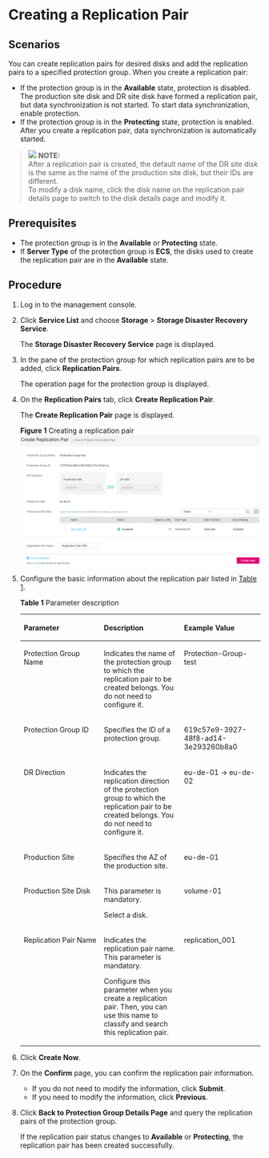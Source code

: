 # Creating a Replication Pair<a name="sdrs_ug_pi_0003"></a>

## Scenarios<a name="section19872813193710"></a>

You can create replication pairs for desired disks and add the replication pairs to a specified protection group. When you create a replication pair:

-   If the protection group is in the  **Available**  state, protection is disabled. The production site disk and DR site disk have formed a replication pair, but data synchronization is not started. To start data synchronization, enable protection.
-   If the protection group is in the  **Protecting**  state, protection is enabled. After you create a replication pair, data synchronization is automatically started.

>![](/images/icon-note.gif) **NOTE:**   
>After a replication pair is created, the default name of the DR site disk is the same as the name of the production site disk, but their IDs are different.  
>To modify a disk name, click the disk name on the replication pair details page to switch to the disk details page and modify it.  

## **Prerequisites**<a name="section1528842413918"></a>

-   The protection group is in the  **Available**  or  **Protecting**  state.
-   If  **Server Type**  of the protection group is  **ECS**, the disks used to create the replication pair are in the  **Available**  state.

## Procedure<a name="section1243511993716"></a>

1.  Log in to the management console.
2.  Click  **Service List**  and choose  **Storage**  \>  **Storage Disaster Recovery Service**.

    The  **Storage Disaster Recovery Service**  page is displayed.

3.  In the pane of the protection group for which replication pairs are to be added, click  **Replication Pairs**.

    The operation page for the protection group is displayed.

4.  On the  **Replication Pairs**  tab, click  **Create Replication Pair**.

    The  **Create Replication Pair**  page is displayed.

    **Figure  1**  Creating a replication pair<a name="fig259912464915"></a>  
    ![](figures/creating-a-replication-pair.png "creating-a-replication-pair")

5.  Configure the basic information about the replication pair listed in  [Table 1](#table14113172215131).

    **Table  1**  Parameter description

    <a name="table14113172215131"></a>
    <table><thead align="left"><tr id="row711682216134"><th class="cellrowborder" valign="top" width="33.33333333333333%" id="mcps1.2.4.1.1"><p id="p111164221133"><a name="p111164221133"></a><a name="p111164221133"></a><strong id="b842352706211121"><a name="b842352706211121"></a><a name="b842352706211121"></a>Parameter</strong></p>
    </th>
    <th class="cellrowborder" valign="top" width="33.33333333333333%" id="mcps1.2.4.1.2"><p id="p5116172261316"><a name="p5116172261316"></a><a name="p5116172261316"></a><strong id="b84235270611218"><a name="b84235270611218"></a><a name="b84235270611218"></a>Description</strong></p>
    </th>
    <th class="cellrowborder" valign="top" width="33.33333333333333%" id="mcps1.2.4.1.3"><p id="p1211612224133"><a name="p1211612224133"></a><a name="p1211612224133"></a><strong>Example Value</strong></p>
    </th>
    </tr>
    </thead>
    <tbody><tr id="row16116152218134"><td class="cellrowborder" valign="top" width="33.33333333333333%" headers="mcps1.2.4.1.1 "><p id="p1111622216136"><a name="p1111622216136"></a><a name="p1111622216136"></a>Protection Group Name</p>
    </td>
    <td class="cellrowborder" valign="top" width="33.33333333333333%" headers="mcps1.2.4.1.2 "><p id="p12116112241316"><a name="p12116112241316"></a><a name="p12116112241316"></a>Indicates the name of the protection group to which the replication pair to be created belongs. You do not need to configure it.</p>
    </td>
    <td class="cellrowborder" valign="top" width="33.33333333333333%" headers="mcps1.2.4.1.3 "><p id="p11826105813010"><a name="p11826105813010"></a><a name="p11826105813010"></a>Protection-Group-test</p>
    </td>
    </tr>
    <tr id="row13973165510190"><td class="cellrowborder" valign="top" width="33.33333333333333%" headers="mcps1.2.4.1.1 "><p id="p29731755161918"><a name="p29731755161918"></a><a name="p29731755161918"></a>Protection Group ID</p>
    </td>
    <td class="cellrowborder" valign="top" width="33.33333333333333%" headers="mcps1.2.4.1.2 "><p id="p9973155518194"><a name="p9973155518194"></a><a name="p9973155518194"></a>Specifies the ID of a protection group.</p>
    </td>
    <td class="cellrowborder" valign="top" width="33.33333333333333%" headers="mcps1.2.4.1.3 "><p id="p1997315541911"><a name="p1997315541911"></a><a name="p1997315541911"></a>619c57e9-3927-48f8-ad14-3e293260b8a0</p>
    </td>
    </tr>
    <tr id="row2116722191312"><td class="cellrowborder" valign="top" width="33.33333333333333%" headers="mcps1.2.4.1.1 "><p id="p121161122161311"><a name="p121161122161311"></a><a name="p121161122161311"></a>DR Direction</p>
    </td>
    <td class="cellrowborder" valign="top" width="33.33333333333333%" headers="mcps1.2.4.1.2 "><p id="p121169227135"><a name="p121169227135"></a><a name="p121169227135"></a>Indicates the replication direction of the protection group to which the replication pair to be created belongs. You do not need to configure it.</p>
    </td>
    <td class="cellrowborder" valign="top" width="33.33333333333333%" headers="mcps1.2.4.1.3 "><p id="p11826358193017"><a name="p11826358193017"></a><a name="p11826358193017"></a>eu-de-01 -&gt; eu-de-02</p>
    </td>
    </tr>
    <tr id="row10720384287"><td class="cellrowborder" valign="top" width="33.33333333333333%" headers="mcps1.2.4.1.1 "><p id="p1673163813283"><a name="p1673163813283"></a><a name="p1673163813283"></a>Production Site</p>
    </td>
    <td class="cellrowborder" valign="top" width="33.33333333333333%" headers="mcps1.2.4.1.2 "><p id="p1773113862815"><a name="p1773113862815"></a><a name="p1773113862815"></a>Specifies the AZ of the production site. </p>
    </td>
    <td class="cellrowborder" valign="top" width="33.33333333333333%" headers="mcps1.2.4.1.3 "><p id="p101401053173316"><a name="p101401053173316"></a><a name="p101401053173316"></a>eu-de-01</p>
    </td>
    </tr>
    <tr id="row0405151012192"><td class="cellrowborder" valign="top" width="33.33333333333333%" headers="mcps1.2.4.1.1 "><p id="p7405810191910"><a name="p7405810191910"></a><a name="p7405810191910"></a>Production Site Disk</p>
    </td>
    <td class="cellrowborder" valign="top" width="33.33333333333333%" headers="mcps1.2.4.1.2 "><p id="p692281643110"><a name="p692281643110"></a><a name="p692281643110"></a>This parameter is mandatory.</p>
    <p id="p1292241693116"><a name="p1292241693116"></a><a name="p1292241693116"></a>Select a disk.</p>
    </td>
    <td class="cellrowborder" valign="top" width="33.33333333333333%" headers="mcps1.2.4.1.3 "><p id="p1928814226494"><a name="p1928814226494"></a><a name="p1928814226494"></a>volume-01</p>
    </td>
    </tr>
    <tr id="row1498954271619"><td class="cellrowborder" valign="top" width="33.33333333333333%" headers="mcps1.2.4.1.1 "><p id="p398964210165"><a name="p398964210165"></a><a name="p398964210165"></a>Replication Pair Name</p>
    </td>
    <td class="cellrowborder" valign="top" width="33.33333333333333%" headers="mcps1.2.4.1.2 "><p id="p5904190816573"><a name="p5904190816573"></a><a name="p5904190816573"></a>Indicates the replication pair name. This parameter is mandatory.</p>
    <p id="p6161512716573"><a name="p6161512716573"></a><a name="p6161512716573"></a>Configure this parameter when you create a replication pair. Then, you can use this name to classify and search this replication pair.</p>
    </td>
    <td class="cellrowborder" valign="top" width="33.33333333333333%" headers="mcps1.2.4.1.3 "><p id="p19989164261619"><a name="p19989164261619"></a><a name="p19989164261619"></a>replication_001</p>
    </td>
    </tr>
    </tbody>
    </table>

6.  Click  **Create Now**.
7.  On the  **Confirm**  page, you can confirm the replication pair information.
    -   If you do not need to modify the information, click  **Submit**.
    -   If you need to modify the information, click  **Previous**.

8.  Click  **Back to Protection Group Details Page**  and query the replication pairs of the protection group.

    If the replication pair status changes to  **Available**  or  **Protecting**, the replication pair has been created successfully.


